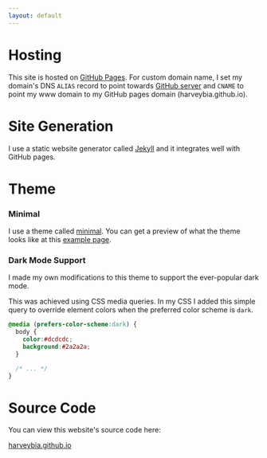 ```yaml
---
layout: default
---
```


# Hosting

This site is hosted on [GitHub Pages][github_pages]. For custom domain name,
I set my domain's DNS `ALIAS` record to point towards
[GitHub server][apex_domain] and `CNAME` to point my www domain to my
GitHub pages domain (harveybia.github.io).

# Site Generation
I use a static website generator called [Jekyll][jekyll_link] and it
integrates well with GitHub pages.

# Theme

### Minimal
I use a theme called [minimal][min_theme]. You can get a preview of what the
theme looks like at this [example page][min_example].

### Dark Mode Support
I made my own modifications to this theme to support the ever-popular dark
mode.

This was achieved using CSS media queries. In my CSS I
added this simple query to override element colors when the preferred
color scheme is `dark`.

```css
@media (prefers-color-scheme:dark) {
  body {
    color:#dcdcdc;
    background:#2a2a2a;
  }

  /* ... */
}
```

# Source Code

You can view this website's source code here:

<a class="github-button" href="https://github.com/harveybia/harveybia.github.io" data-color-scheme="no-preference: light; light: light; dark: dark;" data-size="large" data-show-count="true" aria-label="Star harveybia/harveybia.github.io on GitHub">
harveybia.github.io
</a>

[github_pages]: https://pages.github.com/
[jekyll_link]: https://github.com/jekyll/jekyll
[apex_domain]: https://help.github.com/en/articles/setting-up-an-apex-domain
[min_theme]: https://github.com/pages-themes/minimal/
[min_example]: https://pages-themes.github.io/minimal/
[webkit_darkmode]: https://webkit.org/blog/8475/release-notes-for-safari-technology-preview-68/
[darkmode]: https://support.apple.com/en-us/HT208976/
